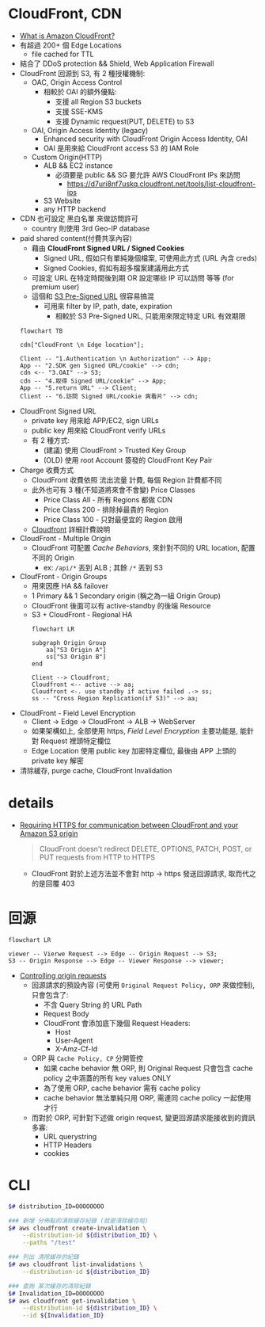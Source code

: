 
# CloudFront, CDN

- [What is Amazon CloudFront?](https://docs.aws.amazon.com/AmazonCloudFront/latest/DeveloperGuide/Introduction.html)
- 有超過 200+ 個 Edge Locations
    - file cached for TTL
- 結合了 DDoS protection && Shield, Web Application Firewall
- CloudFront 回源到 S3, 有 2 種授權機制:
    - OAC, Origin Access Control
        - 相較於 OAI 的額外優點:
            - 支援 all Region S3 buckets
            - 支援 SSE-KMS
            - 支援 Dynamic request(PUT, DELETE) to S3
    - OAI, Origin Access Identity (legacy)
        - Enhanced security with CloudFront Origin Access Identity, OAI
        - OAI 是用來給 CloudFront access S3 的 IAM Role
    - Custom Origin(HTTP)
        - ALB && EC2 instance
            - 必須要是 public && SG 要允許 AWS CloudFront IPs 來訪問
                - https://d7uri8nf7uskq.cloudfront.net/tools/list-cloudfront-ips
        - S3 Website
        - any HTTP backend
- CDN 也可設定 黑白名單 來做訪問許可
    - country 則使用 3rd Geo-IP database
- paid shared content(付費共享內容)
    - 藉由 **CloudFront Signed URL / Signed Cookies**
        - Signed URL, 假如只有單純幾個檔案, 可使用此方式 (URL 內含 creds)
        - Signed Cookies, 假如有超多檔案建議用此方式
    - 可設定 URL 在特定時間後到期 OR 設定哪些 IP 可以訪問 等等 (for premium user)
    - 這個和 [S3 Pre-Signed URL](./S3.md#s3-pre-signed-urls) 很容易搞混
        - 可用來 filter by IP, path, date, expiration
            - 相較於 S3 Pre-Signed URL, 只能用來限定特定 URL 有效期限
    ```mermaid
    flowchart TB

    cdn["CloudFront \n Edge location"];

    Client -- "1.Authentication \n Authorization" --> App;
    App -- "2.SDK gen Signed URL/cookie" --> cdn;
    cdn <-- "3.OAI" --> S3;
    cdn -- "4.取得 Signed URL/cookie" --> App;
    App -- "5.return URL" --> Client;
    Client -- "6.訪問 Signed URL/cookie 爽看片" --> cdn;
    ```
- CloudFront Signed URL 
    - private key 用來給 APP/EC2, sign URLs
    - public key 用來給 CloudFront verify URLs
    - 有 2 種方式:
        - (建議) 使用 CloudFront > Trusted Key Group
        - (OLD) 使用 root Account 簽發的 CloudFront Key Pair
- Charge 收費方式
    - CloudFront 收費依照 流出流量 計費, 每個 Region 計費都不同
    - 此外也可有 3 種(不知道將來會不會變) Price Classes
        - Price Class All - 所有 Regions 都做 CDN
        - Price Class 200 - 排除掉最貴的 Region
        - Price Class 100 - 只對最便宜的 Region 啟用
    - [Cloudfront](https://aws.amazon.com/cloudfront/pricing/?nc1=h_ls) 詳細計費說明
- CloudFront - Multiple Origin
    - CloudFront 可配置 *Cache Behaviors*, 來針對不同的 URL location, 配置不同的 Origin
        - ex: `/api/*` 丟到 ALB ; 其餘 `/*` 丟到 S3
- CloufFront - Origin Groups
    - 用來因應 HA && failover
    - 1 Primary && 1 Secondary origin (稱之為一組 Origin Group)
    - CloudFront 後面可以有 active-standby 的後端 Resource
    - S3 + CloudFront - Regional HA
        ```mermaid
        flowchart LR

        subgraph Origin Group
            aa["S3 Origin A"]
            ss["S3 Origin B"]
        end

        Client --> Cloudfront;
        Cloudfront <-- active --> aa;
        Cloudfront <-. use standby if active failed .-> ss;
        ss -- "Cross Region Replication(if S3)" --> aa;
        ```
- CloudFront - Field Level Encryption
    - Client -> Edge -> CloudFront -> ALB -> WebServer
    - 如果架構如上, 全部使用 https, *Field Level Encryption* 主要功能是, 能針對 Request 裡頭特定欄位
    - Edge Location 使用 public key 加密特定欄位, 最後由 APP 上頭的 private key 解密
- 清除緩存, purge cache, CloudFront Invalidation


# details

- [Requiring HTTPS for communication between CloudFront and your Amazon S3 origin](https://docs.aws.amazon.com/AmazonCloudFront/latest/DeveloperGuide/using-https-cloudfront-to-s3-origin.html)
    > CloudFront doesn't redirect DELETE, OPTIONS, PATCH, POST, or PUT requests from HTTP to HTTPS
    - CloudFront 對於上述方法並不會對 http -> https 發送回源請求, 取而代之的是回覆 403


# 回源

```mermaid
flowchart LR

viewer -- Vierwe Request --> Edge -- Origin Request --> S3;
S3 -- Origin Response --> Edge -- Viewer Response --> viewer;
```

- [Controlling origin requests](https://docs.aws.amazon.com/AmazonCloudFront/latest/DeveloperGuide/controlling-origin-requests.html)
    - 回源請求的預設內容 (可使用 `Original Request Policy, ORP` 來做控制), 只會包含了:
        - 不含 Query String 的 URL Path
        - Request Body
        - CloudFront 會添加底下幾個 Request Headers:
            - Host
            - User-Agent
            - X-Amz-Cf-Id
    - ORP 與 `Cache Policy, CP` 分開管控
        - 如果 cache behavior 無 ORP, 則 Original Request 只會包含 cache policy 之中涵蓋的所有 key values ONLY
        - 為了使用 ORP, cache behavior 需有 cache policy
        - cache behavior 無法單純只用 ORP, 需連同 cache policy 一起使用才行
    - 而對於 ORP, 可針對下述做 origin request, 變更回源請求能接收到的資訊多寡:
        - URL querystring
        - HTTP Headers
        - cookies


# CLI

```bash
$# distribution_ID=OOOOOOOO

### 新增 分佈點的清除緩存紀錄 (就是清除緩存啦)
$# aws cloudfront create-invalidation \
    --distribution-id ${distribution_ID} \
    --paths "/test"

### 列出 清除緩存的紀錄
$# aws cloudfront list-invalidations \
    --distribution-id ${distribution_ID}

### 查詢 某次緩存的清除紀錄
$# Invalidation_ID=OOOOOOOO
$# aws cloudfront get-invalidation \
    --distribution-id ${distribution_ID} \
    --id ${Invalidation_ID}
```
